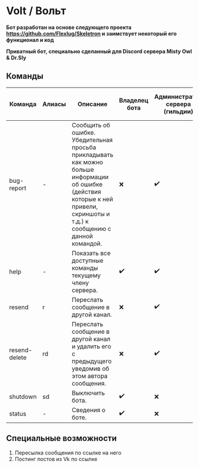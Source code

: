 # Volt / Вольт
**Бот разработан на основе следующего проекта https://github.com/Flexlug/Skeletron и заимствует некоторый его функционал и код**

**Приватный бот, специально сделанный для Discord сервера Misty Owl & Dr.Sly**
## Команды
Команда|Алиасы|Описание|Владелец бота|Aдминистратор</br>сервера</br>(гильдии)|Остальные</br>участники</br>сервера</br>(гильдии)
-|-|-|-|-|-
bug-report|-|Сообщить об ошибке. Убедительная просьба прикладывать как можно больше информации об ошибке (действия которые к ней привели, скриншоты и т.д.) к сообщению с данной командой.|:x:|:heavy_check_mark:|:x:
help|-|Показать все доступные команды текущему члену сервера.|:heavy_check_mark:|:heavy_check_mark:|:heavy_check_mark:
resend|r|Переслать сообщение в другой канал.|:x:|:heavy_check_mark:|:x:
resend-delete|rd|Переслать сообщение в другой канал и удалить его с предыдущего уведомив об этом автора сообщения.|:x:|:heavy_check_mark:|:x:
shutdown|sd|Выключить бота.|:heavy_check_mark:|:x:|:x:
status|-|Сведения о боте.|:heavy_check_mark:|:x:|:x:
## Специальные возможности
1) Пересылка сообщения по ссылке на него
2) Постинг постов из Vk по ссылке
